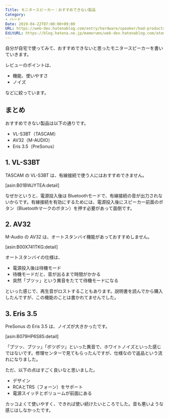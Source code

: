 ```yaml
---
Title: モニタースピーカー：おすすめできない製品
Category:
- ハード
Date: 2019-04-22T07:00:00+09:00
URL: https://web-dev.hatenablog.com/entry/hardware/speaker/bad-products
EditURL: https://blog.hatena.ne.jp/mamorums/web-dev.hatenablog.com/atom/entry/17680117127008097851
---
```


自分が自宅で使ってみて、おすすめできないと思ったモニタースピーカーを書いていきます。

レビューのポイントは、

- 機能、使いやすさ
- ノイズ

などに絞っています。


## まとめ
おすすめできない製品は以下の通りです。

- VL-S3BT（TASCAM）
- AV32（M-AUDIO）
- Eris 3.5（PreSonus）


## 1. VL-S3BT
TASCAM の VL-S3BT は、有線接続で使う人にはおすすめできません。

[asin:B01BWJYTEA:detail]

なぜかというと、電源投入後は Bluetoothモードで、有線接続の音が出力されないからです。有線接続を有効にするためには、電源投入後にスピーカー前面のボタン（Bluetoothマークのボタン）を押す必要があって面倒です。


## 2. AV32
M-Audio の AV32 は、オートスタンバイ機能があっておすすめしません。

[asin:B00X741TKG:detail]

オートスタンバイの仕様は、

- 電源投入後は待機モード
- 待機モードだと、音が出るまで時間がかかる
- 突然「ブツッ」という異音をたてて待機モードになる

といった感じで、再生音がロストすることもあります。説明書を読んでから購入したんですが、この機能のことは書かれてませんでした。


## 3. Eris 3.5
PreSonus の Eris 3.5 は、ノイズが大きかったです。

[asin:B079HP6S85:detail]

「ブツッ、ブツッ」「ボツボツ」といった異音で、ホワイトノイズといった感じではないです。修理センターで見てもらったんですが、仕様なので返品という流れになりました。

ただ、以下の点はすごく良いなと思いました。

- デザイン
- RCAとTRS（フォーン）をサポート
- 電源スイッチとボリュームが前面にある

カッコよくて使いやすく、できれば使い続けたいところでした。音も悪いような感じはしなかったです。
